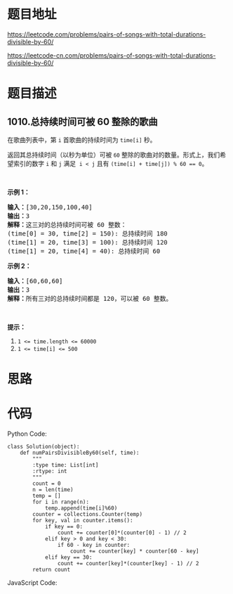 # 题目地址
https://leetcode.com/problems/pairs-of-songs-with-total-durations-divisible-by-60/

https://leetcode-cn.com/problems/pairs-of-songs-with-total-durations-divisible-by-60/
# 题目描述
## 1010.总持续时间可被 60 整除的歌曲
<p>在歌曲列表中，第 <code>i</code> 首歌曲的持续时间为 <code>time[i]</code> 秒。</p>

<p>返回其总持续时间（以秒为单位）可被 <code>60</code> 整除的歌曲对的数量。形式上，我们希望索引的数字 <code>i</code> 和 <code>j</code> 满足&nbsp; <code>i &lt; j</code> 且有&nbsp;<code>(time[i] + time[j]) % 60 == 0</code>。</p>

<p>&nbsp;</p>

<p><strong>示例 1：</strong></p>

<pre><strong>输入：</strong>[30,20,150,100,40]
<strong>输出：</strong>3
<strong>解释：</strong>这三对的总持续时间可被 60 整数：
(time[0] = 30, time[2] = 150): 总持续时间 180
(time[1] = 20, time[3] = 100): 总持续时间 120
(time[1] = 20, time[4] = 40): 总持续时间 60
</pre>

<p><strong>示例 2：</strong></p>

<pre><strong>输入：</strong>[60,60,60]
<strong>输出：</strong>3
<strong>解释：</strong>所有三对的总持续时间都是 120，可以被 60 整数。
</pre>

<p>&nbsp;</p>

<p><strong>提示：</strong></p>

<ol>
	<li><code>1 &lt;= time.length &lt;= 60000</code></li>
	<li><code>1 &lt;= time[i] &lt;= 500</code></li>
</ol>

# 思路

# 代码
Python Code:

```
class Solution(object):
    def numPairsDivisibleBy60(self, time):
        """
        :type time: List[int]
        :rtype: int
        """
        count = 0
        n = len(time)
        temp = []
        for i in range(n):
            temp.append(time[i]%60)
        counter = collections.Counter(temp)
        for key, val in counter.items():
            if key == 0:
                count += counter[0]*(counter[0] - 1) // 2
            elif key > 0 and key < 30:
                if 60 - key in counter:
                    count += counter[key] * counter[60 - key]
            elif key == 30:
                count += counter[key]*(counter[key] - 1) // 2
        return count
```
JavaScript Code:

```

```
